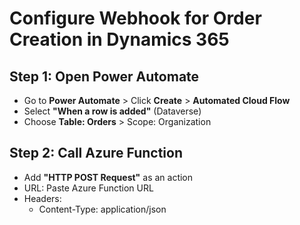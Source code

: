 ﻿# Configure Webhook for Order Creation in Dynamics 365

##  Step 1: Open Power Automate
- Go to **Power Automate** > Click **Create** > **Automated Cloud Flow**
- Select **"When a row is added"** (Dataverse)
- Choose **Table: Orders** > Scope: Organization

## Step 2: Call Azure Function
- Add **"HTTP POST Request"** as an action
- URL: Paste Azure Function URL
- Headers: 
  - Content-Type: application/json
